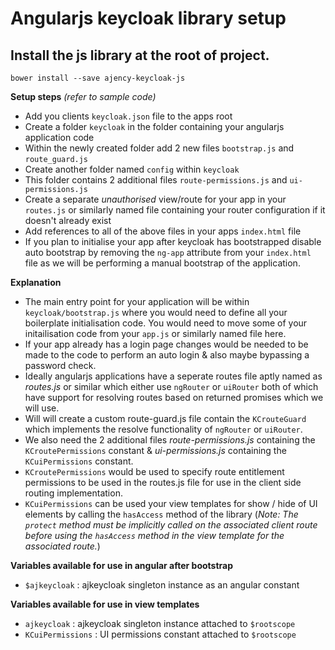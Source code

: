# Angularjs keycloak library setup

## Install the js library at the root of project.

`bower install --save ajency-keycloak-js`


**Setup steps** *(refer to sample code)*
* Add you clients `keycloak.json` file to the apps root
* Create a folder `keycloak` in the folder containing your angularjs application code
* Within the newly created folder add 2 new files `bootstrap.js` and `route_guard.js`
* Create another folder named `config` within `keycloak`
* This folder contains 2 additional files `route-permissions.js` and `ui-permissions.js`
* Create a separate *unauthorised* view/route for your app in your `routes.js` or similarly named file containing your router configuration if it doesn't already exist 
* Add references to all of the above files in your apps `index.html` file
* If you plan to initialise your app after keycloak has bootstrapped disable auto bootstrap by removing the `ng-app` attribute from your `index.html` file as we will be performing a manual bootstrap of the application. 

**Explanation**
* The main entry point for your application will be within `keycloak/bootstrap.js` where you would need to define all your boilerplate initialisation code. You would need to move some of your initailisation code from your `app.js` or similarly named file here.
* If your app already has a login page changes would be needed to be made to the code to perform an auto login & also maybe bypassing a password check.
* Ideally angularjs applications have a seperate routes file aptly named as *routes.js* or similar which either use `ngRouter` or `uiRouter` both of which have support for resolving routes based on returned promises which we will use.
* Will will create a custom route-guard.js file contain the `KCrouteGuard` which implements the resolve functionality of `ngRouter` or `uiRouter`.
* We also need the 2 additional files *route-permissions.js* containing the `KCroutePermissions` constant & *ui-permissions.js* containing the `KCuiPermissions` constant.
* `KCroutePermissions` would be used to specify route entitlement permissions to be used in the routes.js file for use in the client side routing implementation.
* `KCuiPermissions` can be used your view templates for show / hide of UI elements by calling the `hasAccess` method of the library (*Note: The `protect` method must be implicitly called on the associated client route before using the `hasAccess` method in the view template for the associated route.*)

**Variables available for use in angular after bootstrap**
* `$ajkeycloak` : ajkeycloak singleton instance as an angular constant

**Variables available for use in view templates**
* `ajkeycloak` : ajkeycloak singleton instance attached to `$rootscope`
* `KCuiPermissions` : UI permissions constant attached to `$rootscope`
